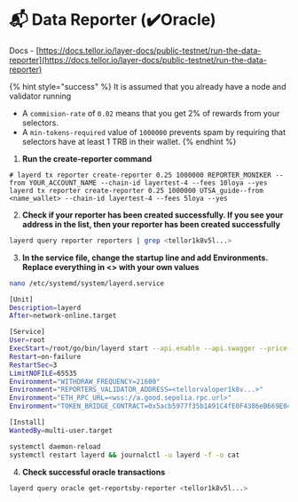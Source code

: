 # 📬 Data Reporter (✔️Oracle)

Docs - [https://docs.tellor.io/layer-docs/public-testnet/run-the-data-reporter](https://docs.tellor.io/layer-docs/public-testnet/run-the-data-reporter)

{% hint style="success" %}
It is assumed that you already have a node and validator running



* A `commision-rate` of `0.02` means that you get 2% of rewards from your selectors.
* A `min-tokens-required` value of `1000000` prevents spam by requiring that selectors have at least 1 TRB in their wallet.
{% endhint %}

1. **Run the create-reporter command**

```shell
# layerd tx reporter create-reporter 0.25 1000000 REPORTER_MONIKER --from YOUR_ACCOUNT_NAME --chain-id layertest-4 --fees 10loya --yes
layerd tx reporter create-reporter 0.25 1000000 UTSA_guide--from <name_wallet> --chain-id layertest-4 --fees 5loya --yes
```

2. **Check if your reporter has been created successfully. If you see your address in the list, then your reporter has been created successfully**

```sh
layerd query reporter reporters | grep <tellor1k8v5l...>
```

3. **In the service file, change the startup line and add Environments. Replace everything in <> with your own values**

```sh
nano /etc/systemd/system/layerd.service
```

```bash
[Unit]
Description=layerd
After=network-online.target

[Service]
User=root
ExecStart=/root/go/bin/layerd start --api.enable --api.swagger --price-daemon-enabled=true --panic-on-daemon-failure-enabled=false --home /root/.layer --key-name <name_wallet> --keyring-backend test
Restart=on-failure
RestartSec=3
LimitNOFILE=65535
Environment="WITHDRAW_FREQUENCY=21600"
Environment="REPORTERS_VALIDATOR_ADDRESS=<tellorvaloper1k8v...>"
Environment="ETH_RPC_URL=<wss://a.good.sepolia.rpc.url>"
Environment="TOKEN_BRIDGE_CONTRACT=0x5acb5977f35b1A91C4fE0F4386eB669E046776F2"

[Install]
WantedBy=multi-user.target
```

```bash
systemctl daemon-reload
systemctl restart layerd && journalctl -u layerd -f -o cat
```

4. **Check successful oracle transactions**

```bash
layerd query oracle get-reportsby-reporter <tellor1k8v5l...>
```

